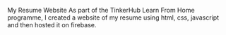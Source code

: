 My Resume Website
As part of the TinkerHub Learn From Home programme, I created a website of my resume using html, css, javascript and then hosted it on firebase.
